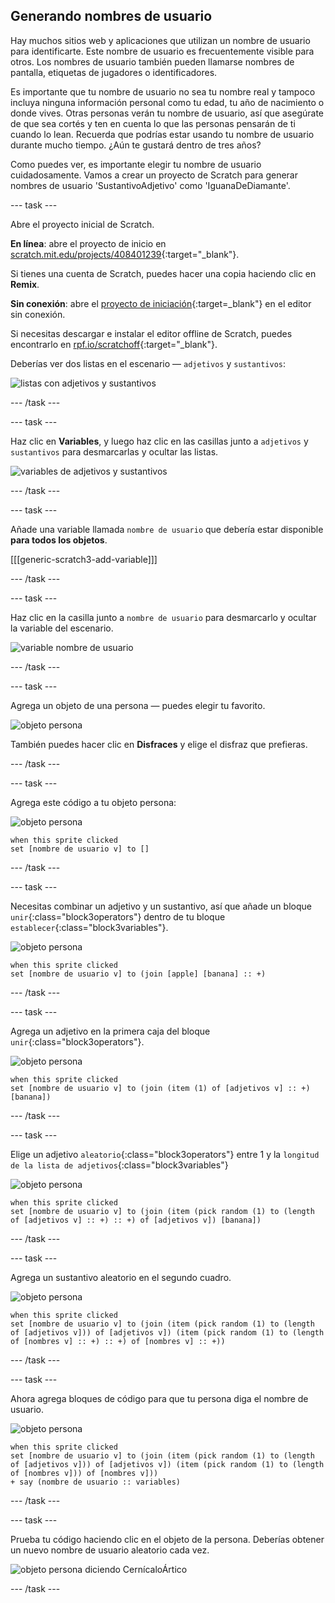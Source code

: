 ## Generando nombres de usuario

Hay muchos sitios web y aplicaciones que utilizan un nombre de usuario para identificarte. Este nombre de usuario es frecuentemente visible para otros. Los nombres de usuario también pueden llamarse nombres de pantalla, etiquetas de jugadores o identificadores.

Es importante que tu nombre de usuario no sea tu nombre real y tampoco incluya ninguna información personal como tu edad, tu año de nacimiento o donde vives. Otras personas verán tu nombre de usuario, así que asegúrate de que sea cortés y ten en cuenta lo que las personas pensarán de ti cuando lo lean. Recuerda que podrías estar usando tu nombre de usuario durante mucho tiempo. ¿Aún te gustará dentro de tres años?

Como puedes ver, es importante elegir tu nombre de usuario cuidadosamente. Vamos a crear un proyecto de Scratch para generar nombres de usuario 'SustantivoAdjetivo' como 'IguanaDeDiamante'.

--- task ---

Abre el proyecto inicial de Scratch.

**En línea**: abre el proyecto de inicio en [scratch.mit.edu/projects/408401239](https://scratch.mit.edu/projects/408401239){:target="_blank"}.

Si tienes una cuenta de Scratch, puedes hacer una copia haciendo clic en **Remix**.

**Sin conexión**: abre el [proyecto de iniciación](http://rpf.io/p/es-LA/username-generator-go){:target=_blank"} en el editor sin conexión.

Si necesitas descargar e instalar el editor offline de Scratch, puedes encontrarlo en [rpf.io/scratchoff](http://rpf.io/scratchoff){:target="_blank"}.

Deberías ver dos listas en el escenario — `adjetivos` y `sustantivos`:

![listas con adjetivos y sustantivos](images/usernames-lists.png)

--- /task ---

--- task ---

Haz clic en **Variables**, y luego haz clic en las casillas junto a `adjetivos` y `sustantivos` para desmarcarlas y ocultar las listas.

![variables de adjetivos y sustantivos](images/usernames-hide.png)

--- /task ---

--- task ---

Añade una variable llamada `nombre de usuario` que debería estar disponible **para todos los objetos**.

[[[generic-scratch3-add-variable]]]

--- /task ---

--- task ---

Haz clic en la casilla junto a `nombre de usuario` para desmarcarlo y ocultar la variable del escenario.

![variable nombre de usuario](images/usernames-hide-variable.png)

--- /task ---

--- task ---

Agrega un objeto de una persona — puedes elegir tu favorito.

![objeto persona](images/usernames-person.png)

También puedes hacer clic en **Disfraces** y elige el disfraz que prefieras.

--- /task ---

--- task ---

Agrega este código a tu objeto persona:

![objeto persona](images/person-sprite.png)

```blocks3
when this sprite clicked
set [nombre de usuario v] to []
```

--- /task ---

--- task ---

Necesitas combinar un adjetivo y un sustantivo, así que añade un bloque `unir`{:class="block3operators"} dentro de tu bloque `establecer`{:class="block3variables"}.

![objeto persona](images/person-sprite.png)

```blocks3
when this sprite clicked
set [nombre de usuario v] to (join [apple] [banana] :: +)
```

--- /task ---

--- task ---

Agrega un adjetivo en la primera caja del bloque `unir`{:class="block3operators"}.

![objeto persona](images/person-sprite.png)

```blocks3
when this sprite clicked
set [nombre de usuario v] to (join (item (1) of [adjetivos v] :: +) [banana])
```

--- /task ---

--- task ---

Elige un adjetivo `aleatorio`{:class="block3operators"} entre 1 y la `longitud de la lista de adjetivos`{:class="block3variables"}

![objeto persona](images/person-sprite.png)

```blocks3
when this sprite clicked
set [nombre de usuario v] to (join (item (pick random (1) to (length of [adjetivos v] :: +) :: +) of [adjetivos v]) [banana])
```

--- /task ---

--- task ---

Agrega un sustantivo aleatorio en el segundo cuadro.

![objeto persona](images/person-sprite.png)

```blocks3
when this sprite clicked
set [nombre de usuario v] to (join (item (pick random (1) to (length of [adjetivos v])) of [adjetivos v]) (item (pick random (1) to (length of [nombres v] :: +) :: +) of [nombres v] :: +))
```

--- /task ---

--- task ---

Ahora agrega bloques de código para que tu persona diga el nombre de usuario.

![objeto persona](images/person-sprite.png)

```blocks3
when this sprite clicked
set [nombre de usuario v] to (join (item (pick random (1) to (length of [adjetivos v])) of [adjetivos v]) (item (pick random (1) to (length of [nombres v])) of [nombres v]))
+ say (nombre de usuario :: variables)
```

--- /task ---

--- task ---

Prueba tu código haciendo clic en el objeto de la persona. Deberías obtener un nuevo nombre de usuario aleatorio cada vez.

![objeto persona diciendo CernícaloÁrtico](images/usernames-click.png)

--- /task ---